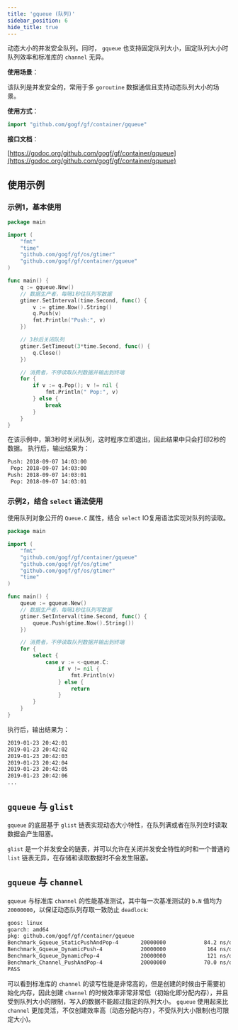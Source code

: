```yaml
---
title: 'gqueue (队列)'
sidebar_position: 6
hide_title: true
---
```


动态大小的并发安全队列。同时， `gqueue` 也支持固定队列大小，固定队列大小时队列效率和标准库的 `channel` 无异。

**使用场景**：

该队列是并发安全的，常用于多 `goroutine` 数据通信且支持动态队列大小的场景。

**使用方式**：

```go
import "github.com/gogf/gf/container/gqueue"

```

**接口文档**：

[https://godoc.org/github.com/gogf/gf/container/gqueue](https://godoc.org/github.com/gogf/gf/container/gqueue)

## 使用示例

### 示例1，基本使用

```go
package main

import (
    "fmt"
    "time"
    "github.com/gogf/gf/os/gtimer"
    "github.com/gogf/gf/container/gqueue"
)

func main() {
    q := gqueue.New()
    // 数据生产者，每隔1秒往队列写数据
    gtimer.SetInterval(time.Second, func() {
        v := gtime.Now().String()
        q.Push(v)
        fmt.Println("Push:", v)
    })

    // 3秒后关闭队列
    gtimer.SetTimeout(3*time.Second, func() {
        q.Close()
    })

    // 消费者，不停读取队列数据并输出到终端
    for {
        if v := q.Pop(); v != nil {
            fmt.Println(" Pop:", v)
        } else {
            break
        }
    }
}

```

在该示例中，第3秒时关闭队列，这时程序立即退出，因此结果中只会打印2秒的数据。 执行后，输出结果为：

```html
Push: 2018-09-07 14:03:00
 Pop: 2018-09-07 14:03:00
Push: 2018-09-07 14:03:01
 Pop: 2018-09-07 14:03:01

```

### 示例2，结合 `select` 语法使用

使用队列对象公开的 `Queue.C` 属性，结合 `select` IO复用语法实现对队列的读取。

```go
package main

import (
    "fmt"
    "github.com/gogf/gf/container/gqueue"
    "github.com/gogf/gf/os/gtime"
    "github.com/gogf/gf/os/gtimer"
    "time"
)

func main() {
    queue := gqueue.New()
    // 数据生产者，每隔1秒往队列写数据
    gtimer.SetInterval(time.Second, func() {
        queue.Push(gtime.Now().String())
    })

    // 消费者，不停读取队列数据并输出到终端
    for {
        select {
            case v := <-queue.C:
                if v != nil {
                    fmt.Println(v)
                } else {
                    return
                }
        }
    }
}

```

执行后，输出结果为：

```bash
2019-01-23 20:42:01
2019-01-23 20:42:02
2019-01-23 20:42:03
2019-01-23 20:42:04
2019-01-23 20:42:05
2019-01-23 20:42:06
...

```

## `gqueue` 与 `glist`

`gqueue` 的底层基于 `glist` 链表实现动态大小特性，在队列满或者在队列空时读取数据会产生阻塞。

`glist` 是一个并发安全的链表，并可以允许在关闭并发安全特性的时和一个普通的 `list` 链表无异，在存储和读取数据时不会发生阻塞。

## `gqueue` 与 `channel`

`gqueue` 与标准库 `channel` 的性能基准测试，其中每一次基准测试的 `b.N` 值均为 `20000000`，以保证动态队列存取一致防止 `deadlock`:

```html
goos: linux
goarch: amd64
pkg: github.com/gogf/gf/container/gqueue
Benchmark_Gqueue_StaticPushAndPop-4       20000000            84.2 ns/op
Benchmark_Gqueue_DynamicPush-4            20000000             164 ns/op
Benchmark_Gqueue_DynamicPop-4             20000000             121 ns/op
Benchmark_Channel_PushAndPop-4            20000000            70.0 ns/op
PASS

```

可以看到标准库的 `channel` 的读写性能是非常高的，但是创建的时候由于需要初始化内存，因此创建 `channel` 的时候效率非常非常低（初始化即分配内存），并且受到队列大小的限制，写入的数据不能超过指定的队列大小。 `gqueue` 使用起来比 `channel` 更加灵活，不仅创建效率高（动态分配内存），不受队列大小限制(也可限定大小)。